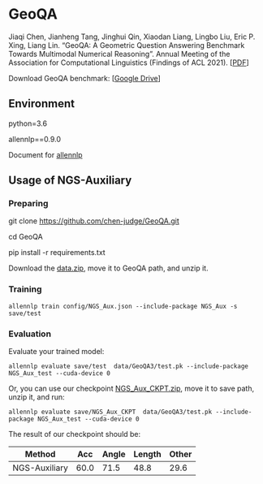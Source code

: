 
# GeoQA 

Jiaqi Chen, Jianheng Tang, Jinghui Qin, Xiaodan Liang, Lingbo Liu, Eric P. Xing, Liang Lin. “GeoQA: A Geometric Question Answering Benchmark Towards Multimodal Numerical Reasoning”. Annual Meeting of the Association for Computational Linguistics (Findings of ACL 2021). [<a href="https://arxiv.org/abs/2105.14517">PDF</a>]

Download GeoQA benchmark: [<a href="https://drive.google.com/drive/folders/1fiLTJUq7EPiZHs6AxundNfNEDLw4gtP5?usp=sharing">Google Drive</a>]



## Environment
python=3.6

allennlp==0.9.0

Document for <a href="http://docs.allennlp.org/v0.9.0/index.html">allennlp</a>
## Usage of NGS-Auxiliary


### Preparing

git clone https://github.com/chen-judge/GeoQA.git

cd GeoQA

pip install -r requirements.txt

Download the <a href="https://drive.google.com/drive/folders/1fiLTJUq7EPiZHs6AxundNfNEDLw4gtP5?usp=sharing">data.zip</a>, move it to GeoQA path, and unzip it.


### Training
    
    allennlp train config/NGS_Aux.json --include-package NGS_Aux -s save/test

### Evaluation
Evaluate your trained model:
    
    allennlp evaluate save/test  data/GeoQA3/test.pk --include-package NGS_Aux_test --cuda-device 0

Or, you can use our checkpoint <a href="https://drive.google.com/drive/folders/1fiLTJUq7EPiZHs6AxundNfNEDLw4gtP5?usp=sharing">NGS_Aux_CKPT.zip</a>, move it to save path, unzip it, and run:

    allennlp evaluate save/NGS_Aux_CKPT  data/GeoQA3/test.pk --include-package NGS_Aux_test --cuda-device 0
    
The result of our checkpoint should be:

| Method | Acc | Angle | Length | Other | 
| --- | --- |  --- | --- |--- |
| NGS-Auxiliary | 60.0 | 71.5 | 48.8 | 29.6 |




